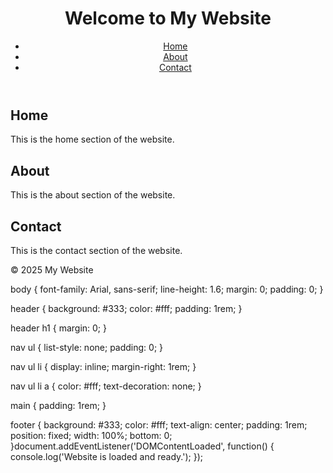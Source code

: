 # <!DOCTYPE html>
<html lang="en">
<head>
    <meta charset="UTF-8">
    <meta name="viewport" content="width=device-width, initial-scale=1.0">
    <title>Simple Website</title>
    <link rel="stylesheet" href="styles.css">
</head>
<body>
    <header>
        <h1>Welcome to My Website</h1>
        <nav>
            <ul>
                <li><a href="#home">Home</a></li>
                <li><a href="#about">About</a></li>
                <li><a href="#contact">Contact</a></li>
            </ul>
        </nav>
    </header>
    <main>
        <section id="home">
            <h2>Home</h2>
            <p>This is the home section of the website.</p>
        </section>
        <section id="about">
            <h2>About</h2>
            <p>This is the about section of the website.</p>
        </section>
        <section id="contact">
            <h2>Contact</h2>
            <p>This is the contact section of the website.</p>
        </section>
    </main>
    <footer>
        <p>&copy; 2025 My Website</p>
    </footer>
    <script src="scripts.js"></script>
</body>
</html>body {
    font-family: Arial, sans-serif;
    line-height: 1.6;
    margin: 0;
    padding: 0;
}

header {
    background: #333;
    color: #fff;
    padding: 1rem;
}

header h1 {
    margin: 0;
}

nav ul {
    list-style: none;
    padding: 0;
}

nav ul li {
    display: inline;
    margin-right: 1rem;
}

nav ul li a {
    color: #fff;
    text-decoration: none;
}

main {
    padding: 1rem;
}

footer {
    background: #333;
    color: #fff;
    text-align: center;
    padding: 1rem;
    position: fixed;
    width: 100%;
    bottom: 0;
}document.addEventListener('DOMContentLoaded', function() {
    console.log('Website is loaded and ready.');
});
